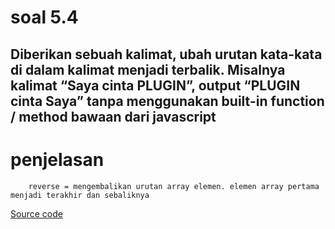 # soal 5.4

## Diberikan sebuah kalimat, ubah urutan kata-kata di dalam kalimat menjadi terbalik. Misalnya kalimat “Saya cinta PLUGIN”, output “PLUGIN cinta Saya” tanpa menggunakan built-in function / method bawaan dari javascript

# penjelasan 
        reverse = mengembalikan urutan array elemen. elemen array pertama menjadi terakhir dan sebaliknya


[Source code](https://github.com/ziyanfadilla/ujian_chunin/blob/main/soal%204/2.js)
